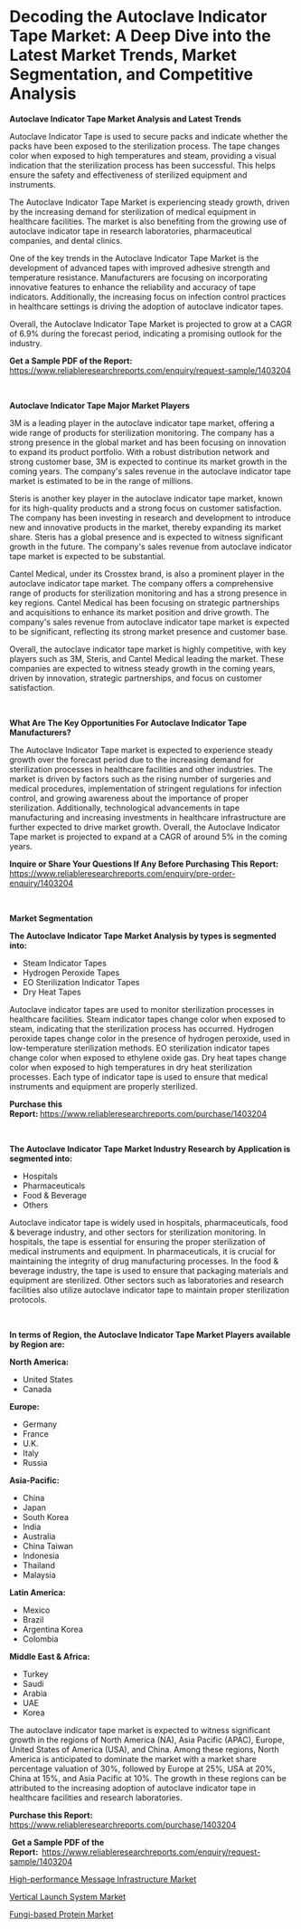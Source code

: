 <p><h1>Decoding the Autoclave Indicator Tape Market: A Deep Dive into the Latest Market Trends, Market Segmentation, and Competitive Analysis</h1></p><p><strong>Autoclave Indicator Tape Market Analysis and Latest Trends</strong></p>
<p><p>Autoclave Indicator Tape is used to secure packs and indicate whether the packs have been exposed to the sterilization process. The tape changes color when exposed to high temperatures and steam, providing a visual indication that the sterilization process has been successful. This helps ensure the safety and effectiveness of sterilized equipment and instruments.</p><p>The Autoclave Indicator Tape Market is experiencing steady growth, driven by the increasing demand for sterilization of medical equipment in healthcare facilities. The market is also benefiting from the growing use of autoclave indicator tape in research laboratories, pharmaceutical companies, and dental clinics.</p><p>One of the key trends in the Autoclave Indicator Tape Market is the development of advanced tapes with improved adhesive strength and temperature resistance. Manufacturers are focusing on incorporating innovative features to enhance the reliability and accuracy of tape indicators. Additionally, the increasing focus on infection control practices in healthcare settings is driving the adoption of autoclave indicator tapes.</p><p>Overall, the Autoclave Indicator Tape Market is projected to grow at a CAGR of 6.9% during the forecast period, indicating a promising outlook for the industry.</p></p>
<p><strong>Get a Sample PDF of the Report:&nbsp;</strong> <a href="https://www.reliableresearchreports.com/enquiry/request-sample/1403204">https://www.reliableresearchreports.com/enquiry/request-sample/1403204</a></p>
<p>&nbsp;</p>
<p><strong>Autoclave Indicator Tape Major Market Players</strong></p>
<p><p>3M is a leading player in the autoclave indicator tape market, offering a wide range of products for sterilization monitoring. The company has a strong presence in the global market and has been focusing on innovation to expand its product portfolio. With a robust distribution network and strong customer base, 3M is expected to continue its market growth in the coming years. The company's sales revenue in the autoclave indicator tape market is estimated to be in the range of millions.</p><p>Steris is another key player in the autoclave indicator tape market, known for its high-quality products and a strong focus on customer satisfaction. The company has been investing in research and development to introduce new and innovative products in the market, thereby expanding its market share. Steris has a global presence and is expected to witness significant growth in the future. The company's sales revenue from autoclave indicator tape market is expected to be substantial.</p><p>Cantel Medical, under its Crosstex brand, is also a prominent player in the autoclave indicator tape market. The company offers a comprehensive range of products for sterilization monitoring and has a strong presence in key regions. Cantel Medical has been focusing on strategic partnerships and acquisitions to enhance its market position and drive growth. The company's sales revenue from autoclave indicator tape market is expected to be significant, reflecting its strong market presence and customer base.</p><p>Overall, the autoclave indicator tape market is highly competitive, with key players such as 3M, Steris, and Cantel Medical leading the market. These companies are expected to witness steady growth in the coming years, driven by innovation, strategic partnerships, and focus on customer satisfaction.</p></p>
<p>&nbsp;</p>
<p><strong>What Are The Key Opportunities For Autoclave Indicator Tape Manufacturers?</strong></p>
<p><p>The Autoclave Indicator Tape market is expected to experience steady growth over the forecast period due to the increasing demand for sterilization processes in healthcare facilities and other industries. The market is driven by factors such as the rising number of surgeries and medical procedures, implementation of stringent regulations for infection control, and growing awareness about the importance of proper sterilization. Additionally, technological advancements in tape manufacturing and increasing investments in healthcare infrastructure are further expected to drive market growth. Overall, the Autoclave Indicator Tape market is projected to expand at a CAGR of around 5% in the coming years.</p></p>
<p><strong>Inquire or Share Your Questions If Any Before Purchasing This Report:</strong> <a href="https://www.reliableresearchreports.com/enquiry/pre-order-enquiry/1403204">https://www.reliableresearchreports.com/enquiry/pre-order-enquiry/1403204</a></p>
<p>&nbsp;</p>
<p><strong>Market Segmentation</strong></p>
<p><strong>The Autoclave Indicator Tape Market Analysis by types is segmented into:</strong></p>
<p><ul><li>Steam Indicator Tapes</li><li>Hydrogen Peroxide Tapes</li><li>EO Sterilization Indicator Tapes</li><li>Dry Heat Tapes</li></ul></p>
<p><p>Autoclave indicator tapes are used to monitor sterilization processes in healthcare facilities. Steam indicator tapes change color when exposed to steam, indicating that the sterilization process has occurred. Hydrogen peroxide tapes change color in the presence of hydrogen peroxide, used in low-temperature sterilization methods. EO sterilization indicator tapes change color when exposed to ethylene oxide gas. Dry heat tapes change color when exposed to high temperatures in dry heat sterilization processes. Each type of indicator tape is used to ensure that medical instruments and equipment are properly sterilized.</p></p>
<p><strong>Purchase this Report:&nbsp;</strong><a href="https://www.reliableresearchreports.com/purchase/1403204">https://www.reliableresearchreports.com/purchase/1403204</a></p>
<p>&nbsp;</p>
<p><strong>The Autoclave Indicator Tape Market Industry Research by Application is segmented into:</strong></p>
<p><ul><li>Hospitals</li><li>Pharmaceuticals</li><li>Food & Beverage</li><li>Others</li></ul></p>
<p><p>Autoclave indicator tape is widely used in hospitals, pharmaceuticals, food & beverage industry, and other sectors for sterilization monitoring. In hospitals, the tape is essential for ensuring the proper sterilization of medical instruments and equipment. In pharmaceuticals, it is crucial for maintaining the integrity of drug manufacturing processes. In the food & beverage industry, the tape is used to ensure that packaging materials and equipment are sterilized. Other sectors such as laboratories and research facilities also utilize autoclave indicator tape to maintain proper sterilization protocols.</p></p>
<p>&nbsp;</p>
<p><strong>In terms of Region, the Autoclave Indicator Tape Market Players available by Region are:</strong></p>
<p>
    <p> <strong> North America: </strong>
        <ul>
            <li>United States</li>
            <li>Canada</li>
        </ul>
        </p> 
    <p> <strong> Europe: </strong>
        <ul>
            <li>Germany</li>
            <li>France</li>
            <li>U.K.</li>
            <li>Italy</li>
            <li>Russia</li>
        </ul>
        </p> 
    <p> <strong> Asia-Pacific: </strong>
        <ul>
            <li>China</li>
            <li>Japan</li>
            <li>South Korea</li>
            <li>India</li>
            <li>Australia</li>
            <li>China Taiwan</li>
            <li>Indonesia</li>
            <li>Thailand</li>
            <li>Malaysia</li>
        </ul>
        </p> 
    <p> <strong> Latin America: </strong>
        <ul>
            <li>Mexico</li>
            <li>Brazil</li>
            <li>Argentina Korea</li>
            <li>Colombia</li>
        </ul>
        </p> 
    <p> <strong> Middle East & Africa: </strong>
        <ul>
            <li>Turkey</li>
            <li>Saudi</li>
            <li>Arabia</li>
            <li>UAE</li>
            <li>Korea</li>
        </ul>
    </p>
    </p>
<p><p>The autoclave indicator tape market is expected to witness significant growth in the regions of North America (NA), Asia Pacific (APAC), Europe, United States of America (USA), and China. Among these regions, North America is anticipated to dominate the market with a market share percentage valuation of 30%, followed by Europe at 25%, USA at 20%, China at 15%, and Asia Pacific at 10%. The growth in these regions can be attributed to the increasing adoption of autoclave indicator tape in healthcare facilities and research laboratories.</p></p>
<p><strong>Purchase this Report: </strong><a href="https://www.reliableresearchreports.com/purchase/1403204">https://www.reliableresearchreports.com/purchase/1403204</a></p>
<p>&nbsp;<strong>Get a Sample PDF of the Report:&nbsp;&nbsp;</strong><a href="https://www.reliableresearchreports.com/enquiry/request-sample/1403204">https://www.reliableresearchreports.com/enquiry/request-sample/1403204</a></p>
<p><strong></strong></p>
<p><p><a href="https://view.publitas.com/reportprime-1/high-performance-message-infrastructure-market-growth-market-trends-covid-19-impact-and-forecasts-for-period-from-2023-2030/">High-performance Message Infrastructure Market</a></p><p><a href="https://view.publitas.com/reportprime-1/vertical-launch-system-market-dynamics-2023-2030-also-about-its-market-trends-projections-and-opportunities/">Vertical Launch System Market</a></p><p><a href="https://view.publitas.com/reportprime-1/fungi-based-protein-market-size-and-examines-its-market-scope-with-a-primary-focus-on-growth-opportunities-and-forecasted-trends-spanning-from-2023-to-2030/">Fungi-based Protein Market</a></p></p>